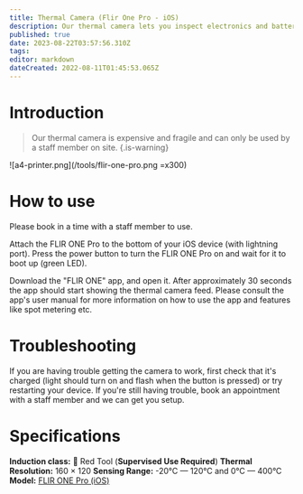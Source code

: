 ```yaml
---
title: Thermal Camera (Flir One Pro - iOS)
description: Our thermal camera lets you inspect electronics and batteries for faults, and has countless other awesome uses.
published: true
date: 2023-08-22T03:57:56.310Z
tags: 
editor: markdown
dateCreated: 2022-08-11T01:45:53.065Z
---
```


# Introduction
> Our thermal camera is expensive and fragile and can only be used by a staff member on site.
{.is-warning}


![a4-printer.png](/tools/flir-one-pro.png =x300)

# How to use
Please book in a time with a staff member to use.

Attach the FLIR ONE Pro to the bottom of your iOS device (with lightning port). Press the power button to turn the FLIR ONE Pro on and wait for it to boot up (green LED).

Download the "FLIR ONE" app, and open it. After approximately 30 seconds the app should start showing the thermal camera feed. Please consult the app's user manual for more information on how to use the app and features like spot metering etc.

# Troubleshooting
If you are having trouble getting the camera to work, first check that it's charged (light should turn on and flash when the button is pressed) or try restarting your device. If you're still having trouble, book an appointment with a staff member and we can get you setup.

# Specifications
**Induction class:** 🔴 Red Tool (**Supervised Use Required**)
**Thermal Resolution:** 160 × 120
**Sensing Range:** -20°C — 120°C and 0°C — 400°C
**Model:** [FLIR ONE Pro (iOS)](https://www.flir.eu/products/flir-one-pro/)